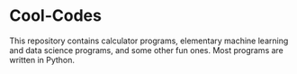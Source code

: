# Cool-Codes
This repository contains calculator programs, elementary machine learning and data science programs, and some other fun ones. Most programs are written in Python. 
